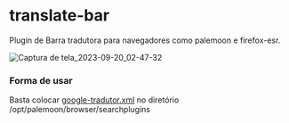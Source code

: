 # translate-bar
Plugin de Barra tradutora para navegadores como palemoon e firefox-esr.

![Captura de tela_2023-09-20_02-47-32](https://github.com/proxlu/translate-bar/assets/105125779/c9f53cea-078f-488c-93ee-1782b12860cf)

### Forma de usar
Basta colocar [google-tradutor.xml](https://github.com/proxlu/translate-bar/raw/main/google-tradutor.xml) no diretório /opt/palemoon/browser/searchplugins
